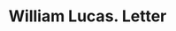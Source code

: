 ---
doi: 10.7916/D87S90VR
date_other: '1890'
date_other_textual: 1890-1899
form: correspondence
genre:
- Letters (correspondence)
name:
- William Lucas
object_in_context_url: https://biggert.cul.columbia.edu/items/view/ave_biggert_01151
subject_hierarchical_geographic:
- New York, New York, United States
subject_name:
- William Lucas
title: William Lucas. Letter
sort_title: William Lucas. Letter
call_number: ave_biggert_01151
coordinates:
- 40.71277777777778,-74.00583333333333
pid: ave_biggert_01151
identifiers: ave_biggert_01151
permalink: /biggert/ave_biggert_01151/
layout: iiif-image-page
---